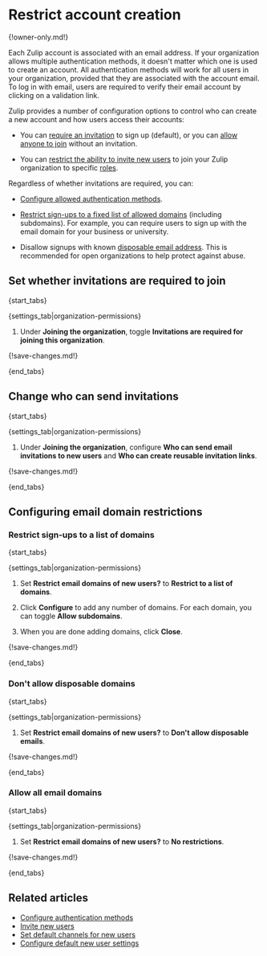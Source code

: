 # Restrict account creation

{!owner-only.md!}

Each Zulip account is associated with an email address. If your organization
allows multiple authentication methods, it doesn't matter which one is used to
create an account. All authentication methods will work for all users in your
organization, provided that they are associated with the account email. To log
in with email, users are required to verify their email account by clicking on a
validation link.

Zulip provides a number of configuration options to control who can create a new
account and how users access their accounts:

* You can [require an invitation](#set-whether-invitations-are-required-to-join)
  to sign up (default), or you can [allow anyone to
  join](#set-whether-invitations-are-required-to-join) without an invitation.

* You can [restrict the ability to invite new users](#change-who-can-send-invitations) to
 join your Zulip organization to specific [roles](/help/roles-and-permissions).

Regardless of whether invitations are required, you can:

* [Configure allowed authentication
  methods](/help/configure-authentication-methods).

* [Restrict sign-ups to a fixed list of allowed
  domains](#restrict-sign-ups-to-a-list-of-domains)
  (including subdomains). For example, you can require users to sign up with
  the email domain for your business or university.

* Disallow signups with known [disposable email
  address](https://en.wikipedia.org/wiki/Disposable_email_address). This
  is recommended for open organizations to help protect against abuse.

## Set whether invitations are required to join

{start_tabs}

{settings_tab|organization-permissions}

1. Under **Joining the organization**, toggle **Invitations are required for
   joining this organization**.

{!save-changes.md!}

{end_tabs}

## Change who can send invitations

{start_tabs}

{settings_tab|organization-permissions}

1. Under **Joining the organization**, configure
   **Who can send email invitations to new users** and
   **Who can create reusable invitation links**.

{!save-changes.md!}

{end_tabs}

## Configuring email domain restrictions

### Restrict sign-ups to a list of domains

{start_tabs}

{settings_tab|organization-permissions}

1. Set **Restrict email domains of new users?** to
   **Restrict to a list of domains**.

1. Click **Configure** to add any number of domains. For each domain, you can
   toggle **Allow subdomains**.

1. When you are done adding domains, click **Close**.

{!save-changes.md!}

{end_tabs}

### Don't allow disposable domains

{start_tabs}

{settings_tab|organization-permissions}

1. Set **Restrict email domains of new users?** to
   **Don't allow disposable emails**.

{!save-changes.md!}

{end_tabs}

### Allow all email domains

{start_tabs}

{settings_tab|organization-permissions}

1. Set **Restrict email domains of new users?** to
   **No restrictions**.

{!save-changes.md!}

{end_tabs}

## Related articles

* [Configure authentication methods](/help/configure-authentication-methods)
* [Invite new users](/help/invite-new-users)
* [Set default channels for new users](/help/set-default-channels-for-new-users)
* [Configure default new user settings](/help/configure-default-new-user-settings)
